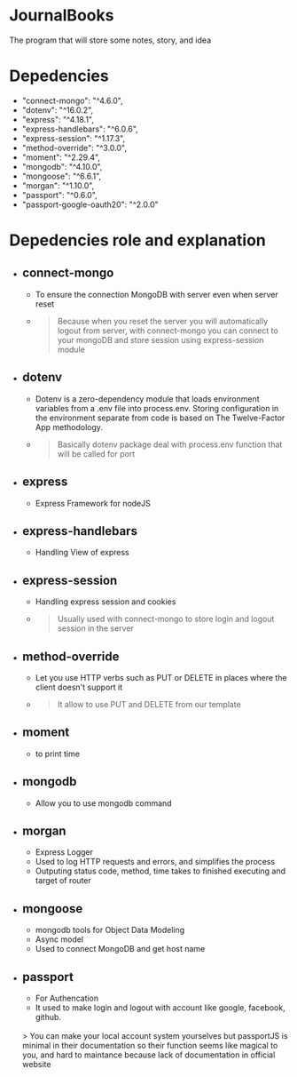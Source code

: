 # JournalBooks
The program that will store some notes, story, and idea

# Depedencies
-    "connect-mongo": "^4.6.0",
-    "dotenv": "^16.0.2",
-    "express": "^4.18.1",
-    "express-handlebars": "^6.0.6",
-    "express-session": "^1.17.3",
-    "method-override": "^3.0.0",
-    "moment": "^2.29.4",
-    "mongodb": "^4.10.0",
-    "mongoose": "^6.6.1",
-    "morgan": "^1.10.0",
-    "passport": "^0.6.0",
-    "passport-google-oauth20": "^2.0.0"

# Depedencies role and explanation
- ## connect-mongo
    - To ensure the connection MongoDB with server even when server reset
    - > Because when you reset the server you will automatically logout from server, with connect-mongo you can connect to your mongoDB and store session using express-session module
- ## dotenv
    - Dotenv is a zero-dependency module that loads environment variables from a .env file into process.env. Storing configuration in the environment separate from code is based on The Twelve-Factor App methodology.
    - > Basically dotenv package deal with process.env function that will be called for port
- ## express
    - Express Framework for nodeJS
- ## express-handlebars
    - Handling View of express
- ## express-session
    - Handling express session and cookies 
    - > Usually used with connect-mongo to store login and logout session in the server
- ## method-override
    - Let you use HTTP verbs such as PUT or DELETE in places where the client doesn't support it
    - > It allow to use PUT and DELETE from our template
- ## moment
    - to print time
- ## mongodb
    - Allow you to use mongodb command
- ## morgan
    - Express Logger
    - Used to log HTTP requests and errors, and simplifies the process
    - Outputing status code, method, time takes to finished executing and target of router
- ## mongoose
    - mongodb tools for Object Data Modeling
    - Async model
    - Used to connect MongoDB and get host name
- ## passport
    - For Authencation
    - It used to make login and logout with account like google, facebook, github.
    <br/>
    > You can make your local account system yourselves but passportJS is minimal in their documentation so their function seems like magical to you, and hard to maintance because lack of documentation in official website

